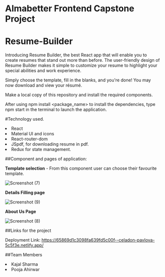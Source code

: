 

# Almabetter Frontend Capstone Project


# Resume-Builder


Introducing Resume Builder, the best React app that will enable you to create resumes that stand out more than before. The user-friendly design of Resume Builder makes it simple to customize your resume to highlight your special abilities and work experience.


Simply choose the template, fill in the blanks, and you're done! You may now download and view your résumé.

<Installation>

Make a local copy of this repository and install the required components.

After using npm install <package_name> to install the dependencies, type npm start in the terminal to launch the application.



#Technology used.

<li>React</li>
<li>Material UI and icons</li>
<li>React-router-dom</li>
<li>JSpdf, for downloading resume in pdf.</li>
<li>Redux for state management.</li>




##Component and pages of application:

**Template selection** - From this component user can choose their favourite template.

![Screenshot (7)](https://github.com/neet-1405/Almabetter-resume-builder-Project/assets/142343452/2c7508f6-fedd-48cd-98cb-c33329156067)



**Details Filling page**


![Screenshot (9)](https://github.com/neet-1405/Almabetter-resume-builder-Project/assets/142343452/909aa73e-efa7-4815-91bd-e34848c29ad5)

**About Us Page**


![Screenshot (8)](https://github.com/neet-1405/Almabetter-resume-builder-Project/assets/142343452/2141e649-509d-4532-a3bf-91f238d3efe3)

##Links for the project

Deployment Link: https://65869d1c3098fa639fd5c00f--celadon-pavlova-5c5f3e.netlify.app/


##Team Members

<li>Kajal Sharma</li>
<li>Pooja Ahirwar</li>
